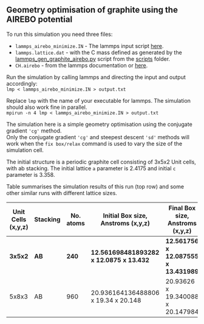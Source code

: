 ## Geometry optimisation of graphite using the AIREBO potential

To run this simulation you need three files:
- `lammps_airebo_minimize.IN` - The lammps input script [here](lammps_airebo_minimize.IN).
- `lammps.lattice.dat`  - with the C mass defined as generated by the [lammps_gen_graphite_airebo.py](../../../scripts/lammps_gen_graphite_airebo.py) script from the [scripts](../../../scripts) folder.
- `CH.airebo` - from the lammps documentation or [here](../../../../potentials).

Run the simulation by calling lammps and directing the input and output accordingly:  
`lmp < lammps_airebo_minimize.IN > output.txt`

Replace `lmp` with the name of your executable for lammps.  The simulation should also work fine in parallel.  
`mpirun -n 4 lmp < lammps_airebo_minimize.IN > output.txt`

The simulation here is a simple geometry optimisation using the conjugate gradient `'cg'` method.  
Only the conjugate gradient `'cg'` and steepest descent `'sd'` methods will work when the  `fix box/relax` command is used to vary the size of the simulation cell.

The initial structure is a periodic graphite cell consisting of  3x5x2 Unit cells, with ab stacking. The initial lattice `a` parameter is 2.4175 and initial `c` parameter is 3.358.

Table summarises the simulation results of this run (top row) and some other similar runs with different lattice sizes.

| Unit Cells (x,y,z) | Stacking |No. atoms | Initial Box size, Anstroms (x,y,z) | Final Box size, Anstroms (x,y,z) | Optimised `a` lattice param | Optimised `c` lattice param |
|------------|-----------|-----|-----|----------|----------|----------|
|  **3x5x2** |  **AB**  | **240**       | **12.561698481893282 x 12.0875 x 13.432**  | **12.561756  x 12.087555  x 13.431989**  |  **2.417511**   |   **3.35799725**  |
|   5x8x3  |  AB  | 960  | 20.936164136488806 x 19.34 x 20.148 |   20.93626  x  19.340088 x   20.147984 | 2.417511  |  3.357997333 |

